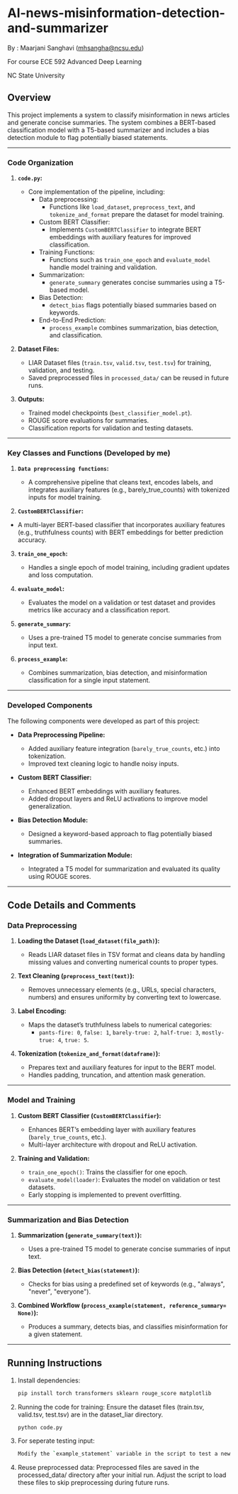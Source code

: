 # AI-news-misinformation-detection-and-summarizer

By : Maarjani Sanghavi (mhsangha@ncsu.edu)

For course ECE 592 Advanced Deep Learning

NC State University

## Overview
This project implements a system to classify misinformation in news articles and generate concise summaries. The system combines a BERT-based classification model with a T5-based summarizer and includes a bias detection module to flag potentially biased statements.

---

### Code Organization
1. **`code.py`:**
   - Core implementation of the pipeline, including:
     - Data preprocessing:
       - Functions like `load_dataset`, `preprocess_text`, and `tokenize_and_format` prepare the dataset for model training.
     - Custom BERT Classifier:
       - Implements `CustomBERTClassifier` to integrate BERT embeddings with auxiliary features for improved classification.
     - Training Functions:
       - Functions such as `train_one_epoch` and `evaluate_model` handle model training and validation.
     - Summarization:
       - `generate_summary` generates concise summaries using a T5-based model.
     - Bias Detection:
       - `detect_bias` flags potentially biased summaries based on keywords.
     - End-to-End Prediction:
       - `process_example` combines summarization, bias detection, and classification.

2. **Dataset Files:**
   - LIAR Dataset files (`train.tsv`, `valid.tsv`, `test.tsv`) for training, validation, and testing.
   - Saved preprocessed files in `processed_data/` can be reused in future runs.

3. **Outputs:**
   - Trained model checkpoints (`best_classifier_model.pt`).
   - ROUGE score evaluations for summaries.
   - Classification reports for validation and testing datasets.


---

### Key Classes and Functions (Developed by me)
1. **`Data preprocessing functions`:**
   - A comprehensive pipeline that cleans text, encodes labels, and integrates auxiliary features (e.g., barely_true_counts) with tokenized inputs for model training.
     
2.  **`CustomBERTClassifier`:**
   - A multi-layer BERT-based classifier that incorporates auxiliary features (e.g., truthfulness counts) with BERT embeddings for better prediction accuracy.

3. **`train_one_epoch`:**
   - Handles a single epoch of model training, including gradient updates and loss computation.

4. **`evaluate_model`:**
   - Evaluates the model on a validation or test dataset and provides metrics like accuracy and a classification report.

5. **`generate_summary`:**
   - Uses a pre-trained T5 model to generate concise summaries from input text.

6. **`process_example`:**
   - Combines summarization, bias detection, and misinformation classification for a single input statement.

---

### Developed Components
The following components were developed as part of this project:
- **Data Preprocessing Pipeline:**
  - Added auxiliary feature integration (`barely_true_counts`, etc.) into tokenization.
  - Improved text cleaning logic to handle noisy inputs.

- **Custom BERT Classifier:**
  - Enhanced BERT embeddings with auxiliary features.
  - Added dropout layers and ReLU activations to improve model generalization.

- **Bias Detection Module:**
  - Designed a keyword-based approach to flag potentially biased summaries.

- **Integration of Summarization Module:**
  - Integrated a T5 model for summarization and evaluated its quality using ROUGE scores.

---
## Code Details and Comments

### Data Preprocessing
1. **Loading the Dataset (`load_dataset(file_path)`):**
   - Reads LIAR dataset files in TSV format and cleans data by handling missing values and converting numerical counts to proper types.

2. **Text Cleaning (`preprocess_text(text)`):**
   - Removes unnecessary elements (e.g., URLs, special characters, numbers) and ensures uniformity by converting text to lowercase.

3. **Label Encoding:**
   - Maps the dataset’s truthfulness labels to numerical categories:
     - `pants-fire: 0`, `false: 1`, `barely-true: 2`, `half-true: 3`, `mostly-true: 4`, `true: 5`.

4. **Tokenization (`tokenize_and_format(dataframe)`):**
   - Prepares text and auxiliary features for input to the BERT model.
   - Handles padding, truncation, and attention mask generation.

---

### Model and Training
1. **Custom BERT Classifier (`CustomBERTClassifier`):**
   - Enhances BERT’s embedding layer with auxiliary features (`barely_true_counts`, etc.).
   - Multi-layer architecture with dropout and ReLU activation.

2. **Training and Validation:**
   - `train_one_epoch()`: Trains the classifier for one epoch.
   - `evaluate_model(loader)`: Evaluates the model on validation or test datasets.
   - Early stopping is implemented to prevent overfitting.

---

### Summarization and Bias Detection
1. **Summarization (`generate_summary(text)`):**
   - Uses a pre-trained T5 model to generate concise summaries of input text.

2. **Bias Detection (`detect_bias(statement)`):**
   - Checks for bias using a predefined set of keywords (e.g., "always", "never", "everyone").

3. **Combined Workflow (`process_example(statement, reference_summary= None)`):**
   - Produces a summary, detects bias, and classifies misinformation for a given statement.

---

## Running Instructions

1. Install dependencies:
   ```bash
   pip install torch transformers sklearn rouge_score matplotlib
2. Running the code for training:
   Ensure the dataset files (train.tsv, valid.tsv, test.tsv) are in the dataset_liar directory.
   ```bash
   python code.py
4. For seperate testing input:
   ```bash
   Modify the `example_statement` variable in the script to test a new input. Also add a reference summary if you want to calculate the rogue score.
5. Reuse preprocessed data: Preprocessed files are saved in the processed_data/ directory after your initial run. Adjust the script to load these files to skip preprocessing during future runs.

